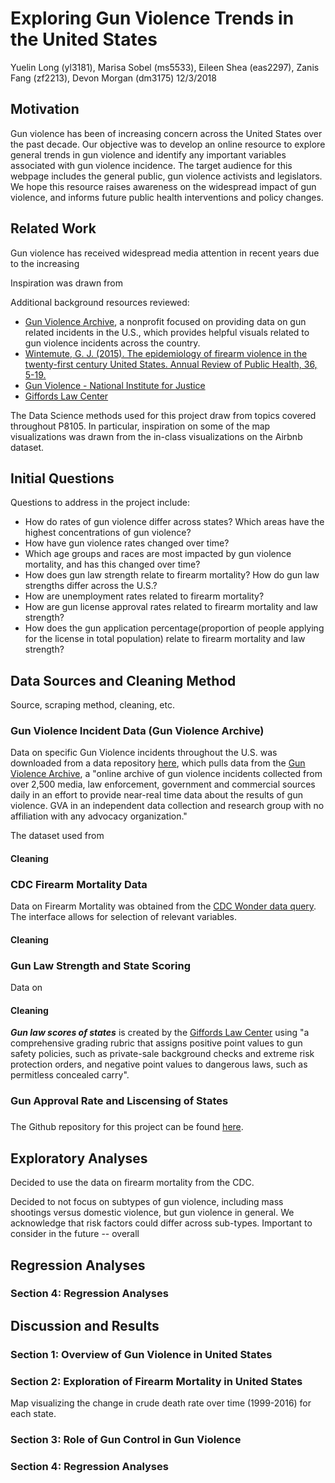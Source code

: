 Exploring Gun Violence Trends in the United States
================
Yuelin Long (yl3181), Marisa Sobel (ms5533), Eileen Shea (eas2297), Zanis Fang (zf2213), Devon Morgan (dm3175)
12/3/2018

Motivation
----------

Gun violence has been of increasing concern across the United States over the past decade. Our objective was to develop an online resource to explore general trends in gun violence and identify any important variables associated with gun violence incidence. The target audience for this webpage includes the general public, gun violence activists and legislators. We hope this resource raises awareness on the widespread impact of gun violence, and informs future public health interventions and policy changes.

Related Work
------------

Gun violence has received widespread media attention in recent years due to the increasing

Inspiration was drawn from

Additional background resources reviewed:

-   [Gun Violence Archive](https://www.gunviolencearchive.org/), a nonprofit focused on providing data on gun related incidents in the U.S., which provides helpful visuals related to gun violence incidents across the country.
-   [Wintemute, G. J. (2015). The epidemiology of firearm violence in the twenty-first century United States. Annual Review of Public Health, 36, 5-19.](https://www.annualreviews.org/doi/full/10.1146/annurev-publhealth-031914-122535)
-   [Gun Violence - National Institute for Justice](https://www.nij.gov/topics/crime/gun-violence/pages/welcome.aspx)
-   [Giffords Law Center](https://lawcenter.giffords.org)

The Data Science methods used for this project draw from topics covered throughout P8105. In particular, inspiration on some of the map visualizations was drawn from the in-class visualizations on the Airbnb dataset.

Initial Questions
-----------------

Questions to address in the project include:

-   How do rates of gun violence differ across states? Which areas have the highest concentrations of gun violence?
-   How have gun violence rates changed over time?
-   Which age groups and races are most impacted by gun violence mortality, and has this changed over time?
-   How does gun law strength relate to firearm mortality? How do gun law strengths differ across the U.S.?
-   How are unemployment rates related to firearm mortality?
-   How are gun license approval rates related to firearm mortality and law strength?
-   How does the gun application percentage(proportion of people applying for the license in total population) relate to firearm mortality and law strength?

Data Sources and Cleaning Method
--------------------------------

Source, scraping method, cleaning, etc.

### Gun Violence Incident Data (Gun Violence Archive)

Data on specific Gun Violence incidents throughout the U.S. was downloaded from a data repository [here](https://www.kaggle.com/jameslko/gun-violence-data), which pulls data from the [Gun Violence Archive](http://www.shootingtracker.com/), a "online archive of gun violence incidents collected from over 2,500 media, law enforcement, government and commercial sources daily in an effort to provide near-real time data about the results of gun violence. GVA in an independent data collection and research group with no affiliation with any advocacy organization."

The dataset used from

#### Cleaning

### CDC Firearm Mortality Data

Data on Firearm Mortality was obtained from the [CDC Wonder data query](https://wonder.cdc.gov/ucd-icd10.html). The interface allows for selection of relevant variables.

#### Cleaning

### Gun Law Strength and State Scoring

Data on

#### Cleaning

***Gun law scores of states*** is created by the [Giffords Law Center](https://lawcenter.giffords.org/scorecard/#rankings) using "a comprehensive grading rubric that assigns positive point values to gun safety policies, such as private-sale background checks and extreme risk protection orders, and negative point values to dangerous laws, such as permitless concealed carry".

### Gun Approval Rate and Liscensing of States

### 

The Github repository for this project can be found [here](https://github.com/ChristineLong/p8105_Final_Project).

Exploratory Analyses
--------------------

Decided to use the data on firearm mortality from the CDC.

Decided to not focus on subtypes of gun violence, including mass shootings versus domestic violence, but gun violence in general. We acknowledge that risk factors could differ across sub-types. Important to consider in the future -- overall

Regression Analyses
-------------------

### Section 4: Regression Analyses

Discussion and Results
----------------------

### Section 1: Overview of Gun Violence in United States

### Section 2: Exploration of Firearm Mortality in United States

Map visualizing the change in crude death rate over time (1999-2016) for each state.

### Section 3: Role of Gun Control in Gun Violence

### Section 4: Regression Analyses
